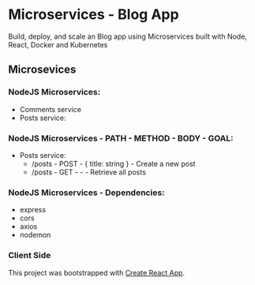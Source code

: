 # Microservices - Blog App

Build, deploy, and scale an Blog app using Microservices built with Node, React, Docker and Kubernetes

## Microsevices

### NodeJS Microservices:

- Comments service
- Posts service:

### NodeJS Microservices - PATH - METHOD - BODY - GOAL:

- Posts service:
  - /posts - POST - { title: string } - Create a new post
  - /posts - GET - - - Retrieve all posts

### NodeJS Microservices - Dependencies:

- express
- cors
- axios
- nodemon

### Client Side

This project was bootstrapped with [Create React App](https://github.com/facebook/create-react-app).
